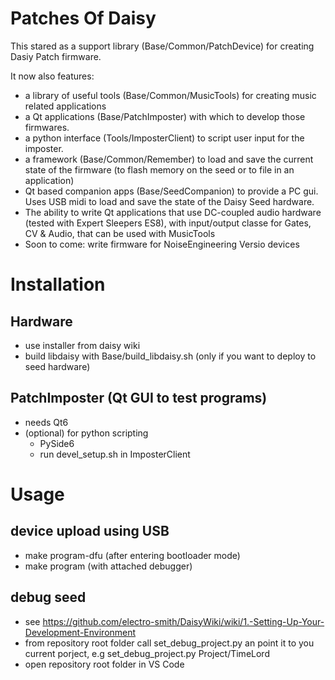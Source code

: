 # Patches Of Daisy

This stared as a support library (Base/Common/PatchDevice) for creating Dasiy Patch firmware.

It now also features:
   * a library of useful tools (Base/Common/MusicTools) for creating music related applications
   * a Qt applications (Base/PatchImposter) with which to develop those firmwares. 
   * a python interface (Tools/ImposterClient) to script user input for the imposter.
   * a framework (Base/Common/Remember) to load and save the current state of the firmware (to flash memory on the seed or to file in an application)
   * Qt based companion apps (Base/SeedCompanion) to provide a PC gui. Uses USB midi to load and save the state of the Daisy Seed hardware.
   * The ability to write Qt applications that use DC-coupled audio hardware (tested with Expert Sleepers ES8), with input/output classe for Gates, CV & Audio, that can be used with MusicTools
   * Soon to come: write firmware for NoiseEngineering Versio devices

# Installation   

## Hardware

 * use installer from daisy wiki
 * build libdaisy with Base/build_libdaisy.sh (only if you want to deploy to seed hardware)

## PatchImposter (Qt GUI to test programs)

 * needs Qt6 
 * (optional) for python scripting 
   * PySide6 
   * run devel_setup.sh in ImposterClient

# Usage

## device upload using USB 
 * make program-dfu (after entering bootloader mode)
 * make program (with attached debugger)

## debug seed

 * see https://github.com/electro-smith/DaisyWiki/wiki/1.-Setting-Up-Your-Development-Environment
 * from repository root folder call set_debug_project.py an point it to you current porject, e.g set_debug_project.py Project/TimeLord
 * open repository root folder in VS Code
 
